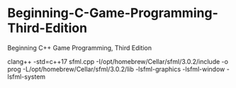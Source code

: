# Beginning-C-Game-Programming-Third-Edition
Beginning C++ Game Programming, Third Edition

clang++ -std=c++17 sfml.cpp -I/opt/homebrew/Cellar/sfml/3.0.2/include -o prog -L/opt/homebrew/Cellar/sfml/3.0.2/lib -lsfml-graphics -lsfml-window -lsfml-system
